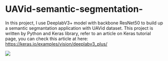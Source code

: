 # UAVid-semantic-segmentation-

In this project, I use DeeplabV3+ model with backbone ResNet50 to build up a semantic segmantation application with UAVid dataset.
This project is written by Python and Keras library, refer to an article on Keras tutorial page, you can check this article at here: https://keras.io/examples/vision/deeplabv3_plus/

![](https://github.com/nguyenbui45/UAVid-semantic-segmentation-with-Keras/picture/result_image.PNG)
